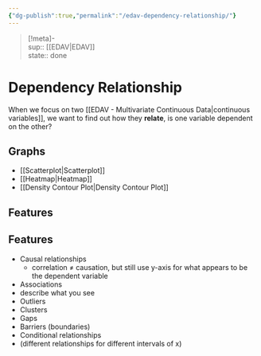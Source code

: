 ```yaml
---
{"dg-publish":true,"permalink":"/edav-dependency-relationship/"}
---
```


> [!meta]-  
sup:: [[EDAV|EDAV]]  
state:: done  

# Dependency Relationship

When we focus on two [[EDAV - Multivariate Continuous Data|continuous variables]], we want to find out how they **relate**, is one variable dependent on the other?

## Graphs

- [[Scatterplot|Scatterplot]]
- [[Heatmap|Heatmap]]
- [[Density Contour Plot|Density Contour Plot]]

## Features


<div class="transclusion internal-embed is-loaded"><div class="markdown-embed">



## Features

- Causal relationships
    - correlation ≠ causation, but still use y-axis for what appears to be the dependent variable
- Associations
- describe what you see
- Outliers
- Clusters
- Gaps
- Barriers (boundaries)
- Conditional relationships
- (different relationships for different intervals of x)


</div></div>

